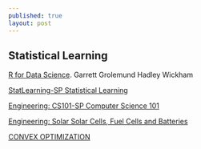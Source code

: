 ```yaml
---
published: true
layout: post
---
```

## Statistical Learning

[R for Data Science](http://r4ds.had.co.nz/introduction.html).
Garrett Grolemund
Hadley Wickham


[StatLearning-SP Statistical Learning](https://lagunita.stanford.edu/courses/HumanitiesSciences/StatLearning/Winter2016/info)


[Engineering: CS101-SP Computer Science 101](https://lagunita.stanford.edu/courses/Engineering/CS101/Summer2014/courseware/z54/z1/)


[Engineering: Solar Solar Cells, Fuel Cells and Batteries](http://online.stanford.edu/course/solar-cells-fuel-cells-and-batteries)

[CONVEX OPTIMIZATION](http://online.stanford.edu/course/convex-optimization-winter-2014)
